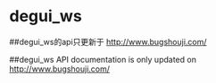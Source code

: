 # degui_ws

##degui_ws的api只更新于 http://www.bugshouji.com/

##degui_ws API documentation is only updated on http://www.bugshouji.com/
